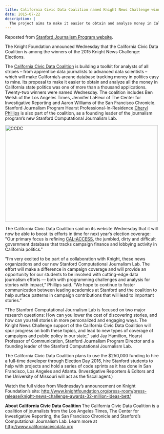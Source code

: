 ```yaml
---
title: California Civic Data Coalition named Knight News Challenge winner
date: 2015-07-22
description: |
  The project aims to make it easier to obtain and analyze money in California state politics.
---
```


Reposted from [Stanford Journalism Program website](http://journalism.stanford.edu/news-california-civic-data-coalition-knight-news-challenge-winner/).

The Knight Foundation announced Wednesday that the California Civic Data Coalition is among the winners of the 2015 Knight News Challenge: Elections.

The <a href="http://www.californiacivicdata.org/">California Civic Data Coalition</a> is building a toolkit for analysts of all stripes – from apprentice data journalists to advanced data scientists – which will make California’s arcane database tracking money in politics easy to mine. Its proposal to make it easier to obtain and analyze all the money in California state politics was one of more than a thousand applications. Twenty-two winners were named Wednesday. The coalition includes Ben Welsh of the Los Angeles Times, Jennifer LaFleur of The Center for Investigative Reporting and Aaron Williams of the San Francisco Chronicle. Stanford Journalism Program Hearst Professional-In-Residence <a href="https://comm.stanford.edu/faculty-phillips/" target="_blank">Cheryl Phillips</a> is also part of the coalition, as a founding leader of the journalism program’s new Stanford Computational Journalism Lab.

<img src="http://journalism.stanford.edu/wp-content/uploads/2015/07/CCDC.png" alt="CCDC" width="500" height="316" class="alignright size-full wp-image-7139" />

The California Civic Data Coalition said on its website Wednesday that it will now be able to boost its efforts in time for next year’s election coverage: "Our primary focus is refining <a href="http://cal-access.ss.ca.gov/" target="_blank">CAL-ACCESS</a>, the jumbled, dirty and difficult government database that tracks campaign finance and lobbying activity in California politics."

"I’m very excited to be part of a collaboration with Knight, these news organizations and our new Stanford Computational Journalism Lab. The effort will make a difference in campaign coverage and will provide an opportunity for our students to be involved with cutting-edge data journalism efforts — both with programming challenges and analysis for stories with impact,” Phillips said. “We hope to continue to foster communication between leading academics at Stanford and the coalition to help surface patterns in campaign contributions that will lead to important stories.”

"The Stanford Computational Journalism Lab is focused on two major research questions: How can you lower the cost of discovering stories, and how can you tell stories in more personalized and engaging ways. The Knight News Challenge support of the California Civic Data Coalition will spur progress on both these topics, and lead to new types of coverage of campaigns and public policy in our state," said Jay Hamilton, Hearst Professor of Communication, Stanford Journalism Program Director and a founding leader of the Stanford Computational Journalism Lab.

The California Civic Data Coalition plans to use the $250,000 funding to hire a full-time developer through Election Day 2016, hire Stanford students to help with projects and hold a series of code sprints as it has done in San Francisco, Los Angeles and Atlanta. (Investigative Reporters &amp; Editors and the University of Missouri will act as the fiscal agent.)

Watch the full video from Wednesday’s announcement on Knight Foundation’s site: <a href="http://www.knightfoundation.org/press-room/press-release/knight-news-challenge-awards-32-million-ideas-bett/" target="_blank">http://www.knightfoundation.org/press-room/press-release/knight-news-challenge-awards-32-million-ideas-bett/</a>

<strong>About California Civic Data Coalition
</strong>The California Civic Data Coalition is a coalition of journalists from the Los Angeles Times, The Center for Investigative Reporting, the San Francisco Chronicle and Stanford’s Computational Journalism Lab. Learn more at <a href="http://www.californiacivicdata.org">http://www.californiacivicdata.org</a>